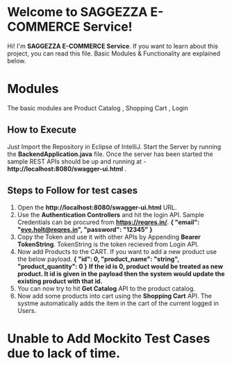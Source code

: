 # Welcome to SAGGEZZA E-COMMERCE Service!

Hi! I'm **SAGGEZZA E-COMMERCE Service**. If you want to learn about this project, you can read this file. Basic Modules & Functionality are explained below.


# Modules

The basic modules are Product Catalog , Shopping Cart , Login

## How to Execute

Just Import the Repository in Eclipse of IntelliJ. Start the Server by running the **BackendApplication.java** file. Once the server has been started the sample REST APIs should be up and running at - **http://localhost:8080/swagger-ui.html** . 

## Steps to Follow for test cases

 1. Open the **http://localhost:8080/swagger-ui.html** URL.
 2. Use the **Authentication Controllers** and hit the login API. Sample Credentials can be procured from                  **https://reqres.in/**.
 **{
    "email": "eve.holt@reqres.in",
    "password": "12345"
    }**
 3. Copy the Token and use it with other APIs by Appending **Bearer TokenString**. TokenString is the token recieved from         Login API.
 4. Now add Products to the CART. If you want to add a new product use the below payload.
    **{
  "id": 0,
  "product_name": "string",
  "product_quantity": 0
    }**
    **If the id is 0, product would be treated as new product. It id is given in the payload then the system would update the       existing product with that id.**
 5. You can now try to hit **Get Catalog** API to the product catalog.
 6. Now add some products into cart using the **Shopping Cart** API. The systme automatically adds the item in the cart of the     current logged in Users.
 
 
 # Unable to Add Mockito Test Cases due to lack of time.

